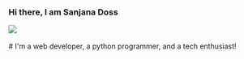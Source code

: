 ### Hi there, I am Sanjana Doss


<div style="display: block; margin: 0 auto;"> <img src="https://i.pinimg.com/originals/88/40/ee/8840ee74eef63b80a84c123478c5ef50.jpg"> </div>
<br>
# I'm a web developer, a python programmer, and a tech enthusiast!

